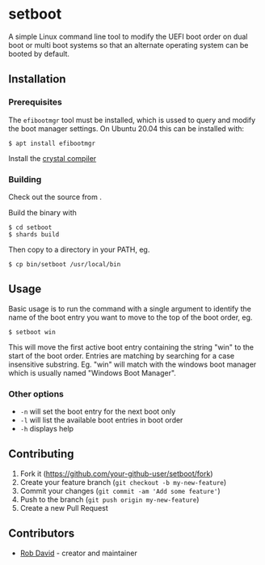 # setboot

A simple Linux command line tool to modify the UEFI boot order on dual boot or multi boot systems so that an alternate operating system can be booted by default. 

## Installation

### Prerequisites
The `efibootmgr` tool must be installed, which is ussed to query and modify the boot manager settings. On Ubuntu 20.04 this can be installed with:
```
$ apt install efibootmgr
```

Install the [crystal compiler](https://crystal-lang.org/install/)

### Building

Check out the source from [](https://github.com/robdavid/setboot).

Build the binary with

```
$ cd setboot
$ shards build
```

Then copy to a directory in your PATH, eg.
```
$ cp bin/setboot /usr/local/bin
```

## Usage

Basic usage is to run the command with a single argument to identify the name of the boot entry you want to move to the top of the boot order, eg.
```
$ setboot win
```
This will move the first active boot entry containing the string "win" to the start of the boot order. Entries are matching by searching for a case insensitive substring. Eg. "win" will match with the windows boot manager which is usually named "Windows Boot Manager".

### Other options
 * `-n` will set the boot entry for the next boot only
 * `-l` will list the available boot entries in boot order
 * `-h` displays help 

## Contributing

1. Fork it (<https://github.com/your-github-user/setboot/fork>)
2. Create your feature branch (`git checkout -b my-new-feature`)
3. Commit your changes (`git commit -am 'Add some feature'`)
4. Push to the branch (`git push origin my-new-feature`)
5. Create a new Pull Request

## Contributors

- [Rob David](https://github.com/robdavid) - creator and maintainer
